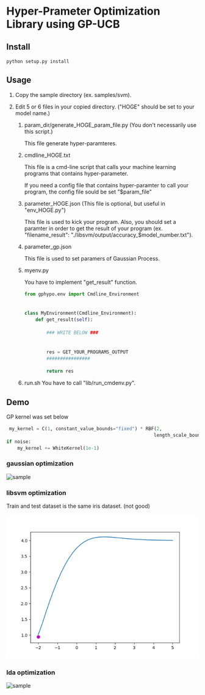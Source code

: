 # Hyper-Prameter Optimization Library using GP-UCB

<!---
[![Build Status](https://travis-ci.org/LittleWat/gp_ycb_python_lib.svg?branch=master)](https://travis-ci.org/LittleWat/gp_ycb_python_lib)
-->

## Install
```
python setup.py install
```


## Usage

1. Copy the sample directory (ex. samples/svm). 

2. Edit 5 or 6 files in your copied directory. ("HOGE" should be set to your model name.)

    1. param_dir/generate_HOGE_param_file.py (You don't necessarily use this script.)
    
        This file generate hyper-paramteres. 
        
    2. cmdline_HOGE.txt
    
        This file is a cmd-line script that calls your machine learning programs that contains hyper-parameter.
        
        If you need a config file that contains hyper-paramter to call your program, the config file sould be set "$param_file"
        
    3. parameter_HOGE.json (This file is optional, but useful in "env_HOGE.py")
    
        This file is used to kick your program. Also, you should set a paramter in order to get the result of your program (ex. "filename_result": "./libsvm/output/accuracy_$model_number.txt").
        
    4. parameter_gp.json
    
        This file is used to set paramers of Gaussian Process.
        
    5. myenv.py
    
        You have to implement "get_result" function.

        ```python
        from gphypo.env import Cmdline_Environment
        
        
        class MyEnvironment(Cmdline_Environment):
            def get_result(self):
                
                ### WRITE BELOW ###
                
                
                res = GET_YOUR_PROGRAMS_OUTPUT
                ################
                
                return res
        ```

     6. run.sh
        You have to call "lib/run_cmdenv.py".
        

## Demo
GP kernel was set below

```python
 my_kernel = C(1, constant_value_bounds="fixed") * RBF(2,
                                                      length_scale_bounds="fixed")  # works well, but not so sharp
if noise:
    my_kernel += WhiteKernel(1e-1)
```
 
### gaussian optimization
![sample](_static/gaussian_anim.gif)

### libsvm optimization
Train and test dataset is the same iris dataset. (not good)

![sample](_static/svm_anim.gif)

### lda optimization

![sample](_static/lda_anim.gif)



